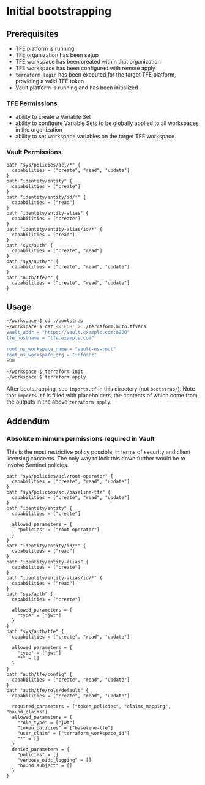 # Initial bootstrapping

## Prerequisites

- TFE platform is running
- TFE organization has been setup
- TFE workspace has been created within that organization
- TFE workspace has been configured with remote apply
- `terraform login` has been executed for the target TFE platform, providing a valid TFE token
- Vault platform is running and has been initialized

### TFE Permissions

- ability to create a Variable Set
- ability to configure Variable Sets to be globally applied to all workspaces in the organization
- ability to set workspace variables on the target TFE workspace

### Vault Permissions

```hcl
path "sys/policies/acl/*" {
  capabilities = ["create", "read", "update"]
}
path "identity/entity" {
  capabilities = ["create"]
}
path "identity/entity/id/*" {
  capabilities = ["read"]
}
path "identity/entity-alias" {
  capabilities = ["create"]
}
path "identity/entity-alias/id/*" {
  capabilities = ["read"]
}
path "sys/auth" {
  capabilities = ["create", "read"]
}
path "sys/auth/*" {
  capabilities = ["create", "read", "update"]
}
path "auth/tfe/*" {
  capabilities = ["create", "read", "update"]
}
```

## Usage

```bash
~/workspace $ cd ./bootstrap
~/workspace $ cat <<'EOH' > ./terraform.auto.tfvars
vault_addr = "https://vault.example.com:8200"
tfe_hostname = "tfe.example.com"

root_ns_workspace_name = "vault-ns-root"
root_ns_workspace_org = "infosec"
EOH

~/workspace $ terraform init
~/workspace $ terraform apply
```

After bootstrapping, see `imports.tf` in this directory (not `bootstrap/`). Note that `imports.tf` is filled with placeholders, the contents of which come from the outputs in the above `terraform apply`.

## Addendum

### Absolute minimum permissions required in Vault

This is the most restrictive policy possible, in terms of security and client licensing concerns. The only way to lock this down further would be to involve Sentinel policies.

```hcl
path "sys/policies/acl/root-operator" {
  capabilities = ["create", "read", "update"]
}
path "sys/policies/acl/baseline-tfe" {
  capabilities = ["create", "read", "update"]
}
path "identity/entity" {
  capabilities = ["create"]

  allowed_parameters = {
    "policies" = ["root-operator"]
  }
}
path "identity/entity/id/*" {
  capabilities = ["read"]
}
path "identity/entity-alias" {
  capabilities = ["create"]
}
path "identity/entity-alias/id/*" {
  capabilities = ["read"]
}
path "sys/auth" {
  capabilities = ["create"]

  allowed_parameters = {
    "type" = ["jwt"]
  }
}
path "sys/auth/tfe" {
  capabilities = ["create", "read", "update"]

  allowed_parameters = {
    "type" = ["jwt"]
    "*" = []
  }
}
path "auth/tfe/config" {
  capabilities = ["create", "read", "update"]
}
path "auth/tfe/role/default" {
  capabilities = ["create", "read", "update"]

  required_parameters = ["token_policies", "claims_mapping", "bound_claims"]
  allowed_parameters = {
    "role_type" = ["jwt"]
    "token_policies" = ["baseline-tfe"]
    "user_claim" = ["terraform_workspace_id"]
    "*" = []
  }
  denied_parameters = {
    "policies" = []
    "verbose_oidc_logging" = []
    "bound_subject" = []
  }
}
```
